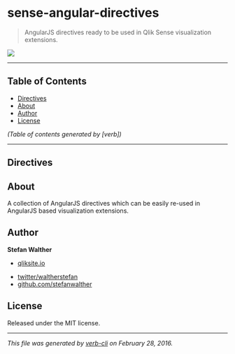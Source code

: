 # sense-angular-directives

> AngularJS directives ready to be used in Qlik Sense visualization extensions.

![](http://serve.mod.bz/branch/)

***

## Table of Contents

<!-- toc -->

* [Directives](#directives)
* [About](#about)
* [Author](#author)
* [License](#license)

_(Table of contents generated by [verb])_

<!-- tocstop -->

***

## Directives

## About

A collection of AngularJS directives which can be easily re-used in AngularJS based visualization extensions.

## Author

**Stefan Walther**

+ [qliksite.io](http://qliksite.io)
* [twitter/waltherstefan](http://twitter.com/waltherstefan)
* [github.com/stefanwalther](http://github.com/stefanwalther)

## License

Released under the MIT license.

***

_This file was generated by [verb-cli](https://github.com/assemble/verb-cli) on February 28, 2016._